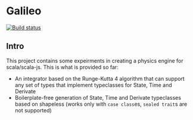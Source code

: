 # Galileo

[![Build status](https://travis-ci.org/Astrac/galileo.svg?branch=master)](https://travis-ci.org/Astrac/galileo)

## Intro

This project contains some expeirments in creating a physics engine for scala/scala-js. This is what is provided so far:

* An integrator based on the Runge-Kutta 4 algorithm that can support any set of types that implement typeclasses for State, Time and Derivate
* Boilerplate-free generation of State, Time and Derivate typeclasses based on shapeless (works only with `case class`es, `sealed trait`s are not supported)

